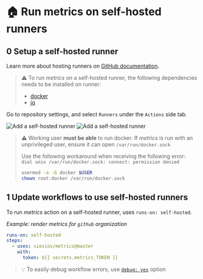 # 🏠 Run metrics on self-hosted runners

## 0️ Setup a self-hosted runner

Learn more about hosting runners on [GitHub documentation](https://docs.github.com/en/actions/hosting-your-own-runners).

> ⚠️ To run *metrics* on a self-hosted runner, the following dependencies needs to be installed on runner:
> - [docker](https://www.docker.com)
> - [jq](https://github.com/stedolan/jq)

Go to repository settings, and select `Runners` under the `Actions` side tab.

![Add a self-hosted runner](/.github/readme/imgs/setup_selfhosted_create.light.png#gh-light-mode-only)
![Add a self-hosted runner](/.github/readme/imgs/setup_selfhosted_create.dark.png#gh-dark-mode-only)

> ⚠️ Working user **must be able** to run docker. If *metrics* is run with an unprivileged user, ensure it can open `/var/run/docker.sock`
>
> Use the following workaround when receiving the following error: `dial unix /var/run/docker.sock: connect: permission denied`
> ```bash
> usermod -a -G docker $USER
> chown root:docker /var/run/docker.sock
> ```

## 1️ Update workflows to use self-hosted runners

To run *metrics* action on a self-hosted runner, uses `runs-on: self-hosted`.

*Example: render metrics for `github` organization*
```yaml
runs-on: self-hosted
steps:
  - uses: siosios/metrics@master
    with:
      token: ${{ secrets.metrics_TOKEN }}
```

> 💡 To easily debug workflow errors, use [`debug: yes`](https://github.com/siosios/metrics/tree/master/source/plugins/core#debug) option
